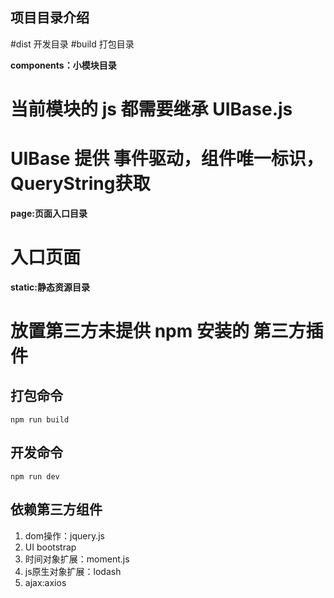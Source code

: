 ## 项目目录介绍 ##
#dist 开发目录 
#build 打包目录

**components：小模块目录**
# 当前模块的 js 都需要继承  UIBase.js 
# UIBase 提供 事件驱动，组件唯一标识，QueryString获取

**page:页面入口目录**
# 入口页面

**static:静态资源目录**
# 放置第三方未提供 npm 安装的 第三方插件


## 打包命令
    npm run build

## 开发命令
    npm run dev


## 依赖第三方组件 ##
1. dom操作：jquery.js
1. UI bootstrap
1. 时间对象扩展：moment.js
1. js原生对象扩展：lodash
1. ajax:axios